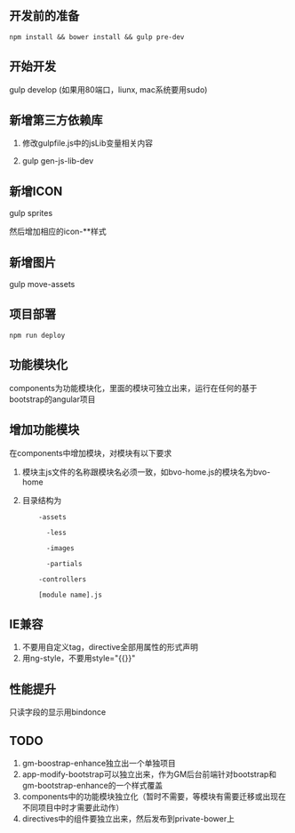 ## 开发前的准备

```
npm install && bower install && gulp pre-dev
```

## 开始开发

gulp develop (如果用80端口，liunx, mac系统要用sudo)


## 新增第三方依赖库

1. 修改gulpfile.js中的jsLib变量相关内容

2. gulp gen-js-lib-dev

## 新增ICON

gulp sprites

然后增加相应的icon-**样式

## 新增图片

gulp move-assets

## 项目部署

```
npm run deploy
```

## 功能模块化

components为功能模块化，里面的模块可独立出来，运行在任何的基于bootstrap的angular项目

## 增加功能模块

在components中增加模块，对模块有以下要求

1. 模块主js文件的名称跟模块名必须一致，如bvo-home.js的模块名为bvo-home

2. 目录结构为

           -assets

             -less

             -images

             -partials

           -controllers

           [module name].js

## IE兼容

1. 不要用自定义tag，directive全部用属性的形式声明
2. 用ng-style，不要用style="{{}}"

## 性能提升

只读字段的显示用bindonce

## TODO

1. gm-boostrap-enhance独立出一个单独项目
2. app-modify-bootstrap可以独立出来，作为GM后台前端针对bootstrap和gm-bootstrap-enhance的一个样式覆盖
3. components中的功能模块独立化（暂时不需要，等模块有需要迁移或出现在不同项目中时才需要此动作）
4. directives中的组件要独立出来，然后发布到private-bower上

